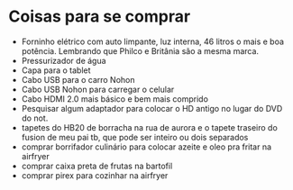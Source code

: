 # Coisas para se comprar
- Forninho elétrico com auto limpante, luz interna, 46 litros o mais e boa potência. Lembrando que Philco e Britânia são a mesma marca.
- Pressurizador de água
- Capa para o tablet
- Cabo USB para o carro Nohon
- Cabo USB Nohon para carregar o celular
- Cabo HDMI 2.0 mais básico e bem mais comprido
- Pesquisar algum adaptador para colocar o HD antigo no lugar do DVD do not.
- tapetes do HB20 de borracha na rua de aurora e o tapete traseiro do fusion de meu pai tb, que pode ser inteiro ou dois separados
- comprar borrifador culinário para colocar azeite e oleo pra fritar na airfryer
- comprar caixa preta de frutas na bartofil
- comprar pirex para cozinhar na airfryer